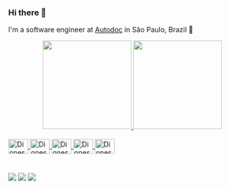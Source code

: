 ### Hi there 👋

I'm a software engineer at [Autodoc](https://autodoc.com.br) in São Paulo, Brazil 🌆


<div align="center">
  <a href="https://github.com/dionesxxx">
  <img height="180em" src="https://github-readme-stats.vercel.app/api?username=dionesxxx&show_icons=true&theme=dracula&include_all_commits=true&count_private=true"/>
  <img height="180em" src="https://github-readme-stats.vercel.app/api/top-langs/?username=dionesxxx&layout=compact&langs_count=7&theme=dracula"/>
</div>
<div style="display: inline_block"><br>
  <img align="center" alt="Diones-Flutter" height="30" width="40" src="https://cdn.jsdelivr.net/gh/devicons/devicon/icons/flutter/flutter-plain.svg" />
  <img align="center" alt="Diones-Dart" height="30" width="40" src="https://cdn.jsdelivr.net/gh/devicons/devicon/icons/dart/dart-original.svg" />
  <img align="center" alt="Diones-Kotlin" height="30" width="40" src="https://cdn.jsdelivr.net/gh/devicons/devicon/icons/kotlin/kotlin-original.svg" />
  <img align="center" alt="Diones-Firebase" height="30" width="40" src="https://cdn.jsdelivr.net/gh/devicons/devicon/icons/firebase/firebase-plain.svg" />
  <img align="center" alt="Diones-VSCode" height="30" width="40" src="https://cdn.jsdelivr.net/gh/devicons/devicon/icons/vscode/vscode-original.svg" />
</div>

#

<div> 
  <a href="https://instagram.com/dionesfit" target="_blank"><img src="https://img.shields.io/badge/-Instagram-%23E4405F?style=for-the-badge&logo=instagram&logoColor=white" target="_blank"></a>
  <a href = "mailto:dionesxxx@gmail.com"><img src="https://img.shields.io/badge/-Gmail-%23333?style=for-the-badge&logo=gmail&logoColor=white" target="_blank"></a>
  <a href="https://www.linkedin.com/in/diones-camargo" target="_blank"><img src="https://img.shields.io/badge/-LinkedIn-%230077B5?style=for-the-badge&logo=linkedin&logoColor=white" target="_blank"></a> 
